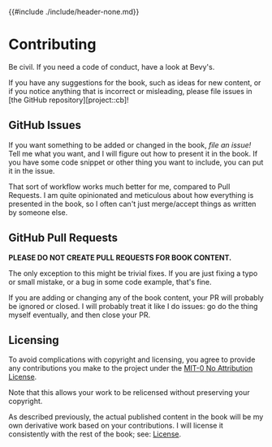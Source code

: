 {{#include ./include/header-none.md}}

# Contributing

Be civil. If you need a code of conduct, have a look at Bevy's.

If you have any suggestions for the book, such as ideas for new content, or
if you notice anything that is incorrect or misleading, please file issues in
[the GitHub repository][project::cb]!

## GitHub Issues

If you want something to be added or changed in the book, *file an issue!* Tell
me what you want, and I will figure out how to present it in the book. If you
have some code snippet or other thing you want to include, you can
put it in the issue.

That sort of workflow works much better for me, compared to Pull Requests. I am
quite opinionated and meticulous about how everything is presented in the book,
so I often can't just merge/accept things as written by someone else.

## GitHub Pull Requests

**PLEASE DO NOT CREATE PULL REQUESTS FOR BOOK CONTENT.**

The only exception to this might be trivial fixes. If you are just fixing
a typo or small mistake, or a bug in some code example, that's fine.

If you are adding or changing any of the book content, your PR will probably be
ignored or closed. I will probably treat it like I do issues: go do the thing
myself eventually, and then close your PR.

## Licensing

To avoid complications with copyright and licensing, you agree to provide
any contributions you make to the project under the [MIT-0 No Attribution
License](https://github.com/bevy-cheatbook/mit-0).

Note that this allows your work to be relicensed without preserving your
copyright.

As described previously, the actual published content in the book will be my
own derivative work based on your contributions. I will license it consistently
with the rest of the book; see: [License](./introduction.md#license).

